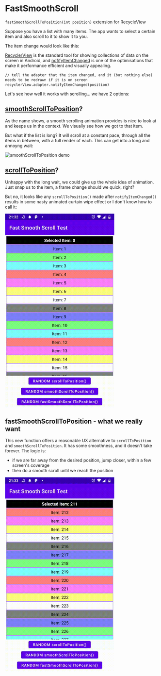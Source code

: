 # FastSmoothScroll
`fastSmoothScrollToPosition(int position)` extension for RecycleView

Suppose you have a list with many items. The app wants to select a certain item and also scroll to it to show it to you.

The item change would look like this:

[RecyclerView](https://developer.android.com/guide/topics/ui/layout/recyclerview) is the standard tool for showing collections of data on the screen in Android, and [nofifyItemChanged](https://developer.android.com/reference/androidx/recyclerview/widget/RecyclerView.Adapter#notifyItemChanged(int)) is one of the optimisations that make it performance efficient and visually appealing.

```
// tell the adapter that the item changed, and it (but nothing else) needs to be redrawn if it is on screen
recyclerView.adapter.notifyItemChanged(position)
```

Let's see how well it works with scrolling... we have 2 options:

## [smoothScrollToPosition](https://developer.android.com/reference/androidx/recyclerview/widget/RecyclerView#smoothScrollToPosition(int))?

As the name shows, a smooth scrolling animation provides is nice to look at and keeps us in the context. We visually see how we got to that item.

But what if the list is long? It will scroll at a constant pace, through all the items in between, with a full render of each. This can get into a long and annoyng wait:

![smoothScrollToPosition demo](https://raw.githubusercontent.com/rumburake/rumburake/main/smoothScrollToPosition.gif)

## [scrollToPosition](https://developer.android.com/reference/androidx/recyclerview/widget/RecyclerView#scrollToPosition(int))?

Unhappy with the long wait, we could give up the whole idea of animation. Just snap us to the item, a frame change should we quick, right?

But no, it looks like any `scrollToPosition()` made after `notifyItemChanged()` results in some nasty animated curtain wipe effect or I don't know how to call it:

![scrollToPosition demo](https://raw.githubusercontent.com/rumburake/rumburake/main/scrollToPosition.gif)

## fastSmoothScrollToPosition - what we really want

This new function offers a reasonable UX alternative to `scrollToPosition` and `smoothScrollToPosition`. It has some smoothness, and it doesn't take forever. The logic is:
 - if we are far away from the desired position, jump closer, within a few screen's coverage
 - then do a smooth scroll until we reach the position
 
![fastSmoothScrollToPosition demo](https://raw.githubusercontent.com/rumburake/rumburake/main/fastSmoothScrollToPosition.gif)
